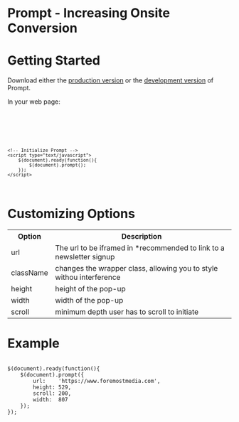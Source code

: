 Prompt - Increasing Onsite Conversion
======

Getting Started
======

Download either the <a href="">production version</a> or the <a href="">development version</a> of Prompt.

In your web page:
<code>
	<!-- include Prompt Styles-->
	<link rel="stylesheet" type="text/css" href="http://pathto/jquery.prompt.min.css">
	<!-- include jQuery -->
	<script src="http://ajax.googleapis.com/ajax/libs/jquery/1/jquery.js"></script>
	<!-- include Prompt Script-->
	<script src="http://pathto/jquery.prompt.min.js"></script>

	<!-- Initialize Prompt -->
	<script type="text/javascript">
		$(document).ready(function(){
			$(document).prompt();
		});
	</script>
</code>

Customizing Options
======

<table width="100%">
	<tr>
		<th with="200px;">Option</th>
		<th>Description</th>
	</tr>
	<tr>
		<td>url</td>
		<td>The url to be iframed in *recommended to link to a newsletter signup</td>
	</tr>
	<tr>
		<td>className</td>
		<td>changes the wrapper class, allowing you to style withou interference</td>
	</tr>
	<tr>
		<td>height</td>
		<td>height of the pop-up</td>
	</tr>
	<tr>
		<td>width</td>
		<td>width of the pop-up</td>
	</tr>
	<tr>
		<td>scroll</td>
		<td>minimum depth user has to scroll to initiate</td>
	</tr>
</table>

Example
======

<code>
$(document).ready(function(){
	$(document).prompt({
		url:	'https://www.foremostmedia.com',
		height:	529,
		scroll: 200,
		width:	807
	});
});
</code>